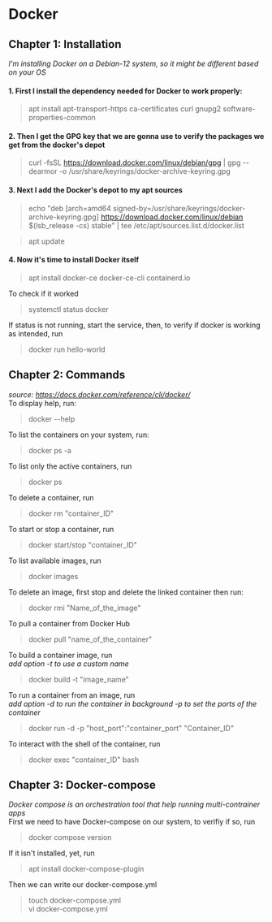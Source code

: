 # Docker

## Chapter 1: Installation 
*I'm installing Docker on a Debian-12 system, so it might be different based on your OS*

#### 1. First I install the dependency needed for Docker to work properly:

> apt install apt-transport-https ca-certificates curl gnupg2 software-properties-common

#### 2. Then I get the GPG key that we are gonna use to verify the packages we get from the docker's depot

> curl -fsSL https://download.docker.com/linux/debian/gpg | gpg --dearmor -o /usr/share/keyrings/docker-archive-keyring.gpg

#### 3. Next I add the Docker's depot to my apt sources

>echo "deb [arch=amd64 signed-by=/usr/share/keyrings/docker-archive-keyring.gpg] https://download.docker.com/linux/debian $(lsb_release -cs) stable" | tee /etc/apt/sources.list.d/docker.list

> apt update

#### 4. Now it's time to install Docker itself 

> apt install docker-ce docker-ce-cli containerd.io

To check if it worked

> systemctl status docker

If status is not running, start the service, then, to verify if docker is working as intended, run

> docker run hello-world

## Chapter 2: Commands
*source: https://docs.docker.com/reference/cli/docker/* \
To display help, run:
> docker --help

To list the containers on your system, run:
> docker ps -a

To list only the active containers, run
> docker ps

To delete a container, run
> docker rm "container_ID"

To start or stop a container, run
>docker start/stop "container_ID"

To list available images, run
> docker images

To delete an image, first stop and delete the linked container then run:
> docker rmi "Name_of_the_image"

To pull a container from Docker Hub
> docker pull "name_of_the_container"

To build a container image, run \
*add option -t to use a custom name*
> docker build -t "image_name"


To run a container from an image, run \
*add option -d to run the container in background -p to set the ports of the container*
> docker run  -d -p "host_port":"container_port" "Container_ID"

To interact with the shell of the container, run
> docker exec "container_ID" bash

## Chapter 3: Docker-compose
*Docker compose is an orchestration tool that help running multi-contrainer apps* \
First we need to have Docker-compose on our system, to verifiy if so, run
> docker compose version

If it isn't installed, yet, run
> apt install docker-compose-plugin

Then we can write our docker-compose.yml
> touch docker-compose.yml \
vi docker-compose.yml
